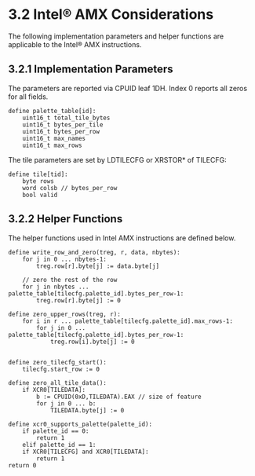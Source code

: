 # 3.2 Intel® AMX Considerations

The following implementation parameters and helper functions are applicable to the Intel® AMX instructions.

## 3.2.1 Implementation Parameters

The parameters are reported via CPUID leaf 1DH. Index 0 reports all zeros for all fields.

```
define palette_table[id]:
    uint16_t total_tile_bytes
    uint16_t bytes_per_tile
    uint16_t bytes_per_row
    uint16_t max_names
    uint16_t max_rows
```

The tile parameters are set by LDTILECFG or XRSTOR* of TILECFG:

```
define tile[tid]:
    byte rows
    word colsb // bytes_per_row
    bool valid
```

## 3.2.2 Helper Functions

The helper functions used in Intel AMX instructions are defined below.

```
define write_row_and_zero(treg, r, data, nbytes):
    for j in 0 ... nbytes-1:
        treg.row[r].byte[j] := data.byte[j]

    // zero the rest of the row
    for j in nbytes ... palette_table[tilecfg.palette_id].bytes_per_row-1:
        treg.row[r].byte[j] := 0

define zero_upper_rows(treg, r):
    for i in r ... palette_table[tilecfg.palette_id].max_rows-1:
        for j in 0 ... palette_table[tilecfg.palette_id].bytes_per_row-1:
            treg.row[i].byte[j] := 0


define zero_tilecfg_start():
    tilecfg.start_row := 0

define zero_all_tile_data():
    if XCR0[TILEDATA]:
        b := CPUID(0xD,TILEDATA).EAX // size of feature
        for j in 0 ... b:
            TILEDATA.byte[j] := 0

define xcr0_supports_palette(palette_id):
    if palette_id == 0:
        return 1
    elif palette_id == 1:
    if XCR0[TILECFG] and XCR0[TILEDATA]:
        return 1
return 0
```